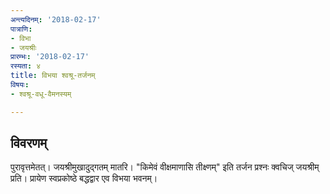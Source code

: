 ```yaml
---
अन्त्यदिनम्: '2018-02-17'
पात्राणि:
- विभा
- जयश्रीः
प्रारम्भः: '2018-02-17'
रस्यता: ४
title: विभया श्वश्रू-तर्जनम्
विषयः:
- श्वश्रू-वधू-वैमनस्यम्

---
```


## विवरणम्
पुरावृत्तमेतत्। जयश्रीमुखादुद्गतम् मातरि। "किमेवं वीक्षमाणासि तीक्ष्णम्" इति तर्जन प्रश्नः क्वचिज् जयश्रीम् प्रति। प्रायेण स्वप्रकोष्ठे बद्धद्वार एव विभया भवनम्।

